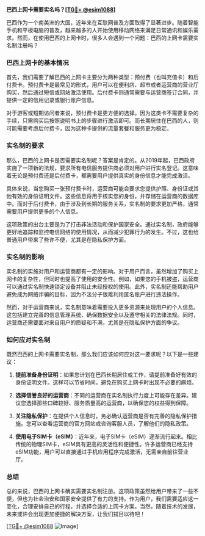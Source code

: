 **巴西上网卡需要实名吗？[[TG💪+ @esim1088](https://t.me/s/esim1088)]**

巴西作为一个南美洲的大国，近年来在互联网普及方面取得了显著进步。随着智能手机和平板电脑的普及，越来越多的人开始使用移动网络来满足日常通讯和娱乐需求。然而，在使用巴西的上网卡时，很多人会遇到一个问题：巴西的上网卡需要实名制注册吗？

### 巴西上网卡的基本情况

首先，我们需要了解巴西的上网卡主要分为两种类型：预付费（也叫充值卡）和后付费卡。预付费卡是最常见的形式，用户可以在便利店、超市或者运营商的营业厅购买，然后通过短信或网站激活使用。后付费卡则通常需要与运营商签订合同，并提供一定的信用记录或银行账户信息。

对于游客或短期访问者来说，预付费卡是更方便的选择。因为这类卡不需要复杂的手续，只需购买后按照说明书上的步骤进行激活即可。而长期居住在巴西的人，则可能需要考虑后付费卡，因为这种卡提供的流量套餐和服务更为稳定。

### 实名制的要求

那么，巴西的上网卡是否需要实名制呢？答案是肯定的。从2019年起，巴西政府实施了一项新的法规，要求所有电信服务提供商必须对用户进行实名登记。这意味着无论是预付费还是后付费卡，都需要用户提供真实的身份信息才能完成激活。

具体来说，当您购买一张预付费卡时，运营商可能会要求您提供护照、身份证或其他有效的身份证明文件。这些信息将用于核实您的身份，并存储在运营商的数据库中。而对于后付费卡，由于涉及到长期的服务关系，实名制的要求更加严格，通常需要用户提供更多的个人信息。

这项政策的出台主要是为了打击非法活动和保护国家安全。通过实名制，政府能够更好地追踪和监控电信网络的使用情况，从而减少犯罪行为的发生。不过，这也给普通用户带来了些许不便，尤其是在隐私保护方面。

### 实名制的影响

实名制的实施对用户和运营商都有一定的影响。对于用户而言，虽然增加了购买上网卡的复杂性，但同时也提高了使用的安全性。例如，如果您的手机被盗，运营商可以通过实名制快速锁定设备并阻止未经授权的使用。此外，实名制还能帮助用户避免成为网络诈骗的目标，因为不法分子很难利用匿名账户进行违法操作。

然而，对于运营商来说，实名制意味着需要投入更多资源来处理用户的个人信息。这包括建立完善的信息管理系统、确保数据安全以及遵守相关的法律法规。同时，运营商还需要面对来自用户的质疑和不满，尤其是在隐私保护方面的争议。

### 如何应对实名制

既然巴西的上网卡需要实名制，那么我们应该如何应对这一要求呢？以下是一些建议：

1. **提前准备身份证明**：如果您计划在巴西长期居住或工作，请提前准备好有效的身份证明文件。这样可以节省时间，避免在购买上网卡时出现不必要的麻烦。
   
2. **选择信誉良好的运营商**：不同的运营商在实名制执行力度上可能存在差异。建议您选择那些口碑较好、服务质量高的运营商，以确保您的权益得到保障。

3. **关注隐私保护**：在提供个人信息时，务必确认运营商是否有完善的隐私保护措施。您可以查看运营商的官方网站或咨询客服人员，了解他们的隐私政策。

4. **使用电子SIM卡（eSIM）**：近年来，电子SIM卡（eSIM）逐渐流行起来。相比传统的物理SIM卡，eSIM具有更高的灵活性和便捷性。许多运营商已经支持eSIM功能，用户可以直接通过手机应用程序完成激活，无需亲自前往营业厅。

### 总结

总的来说，巴西的上网卡确实需要实名制注册。这项政策虽然给用户带来了一些不便，但也为社会治安和国家安全提供了有力的支持。作为用户，我们需要适应这一变化，合理安排自己的行程，并选择合适的上网卡方案。当然，随着技术的发展，未来或许会出现更加便捷的解决方案，让我们拭目以待吧！

[[TG💪+ @esim1088](https://t.me/s/esim1088) ![Image](https://i.postimg.cc/4NQfJmqS/Snipaste-2025-05-13-00-14-12.png)]